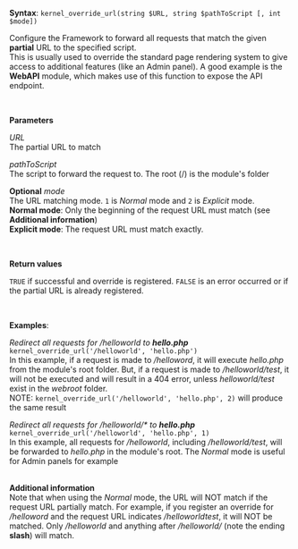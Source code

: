 **Syntax**: `kernel_override_url(string $URL, string $pathToScript [, int $mode])`


Configure the Framework to forward all requests that match the given **partial** URL to the specified script.<br/>
This is usually used to override the standard page rendering system to give access to additional features (like an Admin panel). A good example is the **WebAPI** module, which makes use of this function to expose the API endpoint.

<br/>

**Parameters**

*URL*
<br/>
   The partial URL to match

*pathToScript*
<br/>
    The script to forward the request to. The root (/) is the module's folder

**Optional** *mode*
<br/>
    The URL matching mode. `1` is *Normal* mode and `2` is *Explicit* mode. <br/>
    **Normal mode**: Only the beginning of the request URL must match (see **Additional information**)<br/>
    **Explicit mode**: The request URL must match exactly.<br/>
    
<br/>

**Return values**

`TRUE` if successful and override is registered. `FALSE` is an error occurred or if the partial URL is already registered.

<br/>

**Examples**:

*Redirect all requests for /helloworld to **hello.php***
<br/>
`kernel_override_url('/helloworld', 'hello.php')`<br/>
In this example, if a request is made to */helloword*, it will execute *hello.php* from the module's root folder. But, if a request is made to */helloworld/test*, it will not be executed and will result in a 404 error, unless *helloworld/test* exist in the *webroot* folder. <br/>
NOTE: `kernel_override_url('/helloworld', 'hello.php', 2)` will produce the same result<br/>

*Redirect all requests for /helloworld/&ast; to **hello.php***
<br/>
`kernel_override_url('/helloworld', 'hello.php', 1)`<br/>
In this example, all requests for */helloworld*, including */helloworld/test*, will be forwarded to *hello.php* in the module's root. The *Normal* mode is useful for Admin panels for example<br/>
<br/>

**Additional information**<br/>
Note that when using the *Normal* mode, the URL will NOT match if the request URL partially match. For example, if you register an override for */helloword* and the request URL indicates */helloworldtest*, it will NOT be matched. Only */helloworld* and anything after */helloworld/* (note the ending **slash**) will match.